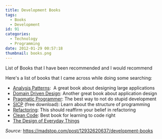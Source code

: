 ```yaml
---
title: Development Books
tags:
  - Books
  - Development
id: 91
categories:
  - Technology
  - Programming
date: 2012-01-29 00:57:18
thumbnail: books.png
---
```


List of Books that I have been recommended and I would recommend

<!--more-->

Here's a list of books that I came across while doing some searching:

- [Analysis Patterns](https://www.amazon.com/gp/product/0201895420):  A great book about designing large applications
- [Domain Driven Design](https://www.amazon.com/gp/product/0321125215): Another great book about application design
- [Pragmatic Programmer](https://www.amazon.com/gp/product/020161622X): The best way to not do stupid development
- [SICP](https://mitpress.mit.edu/sicp/) (free download): Learn about the structure of programming
- [Refactoring](https://www.amazon.com/gp/product/0201485672): This should reaffirm your belief in refactoring
- [Clean Code](https://www.amazon.com/Clean-Code-Handbook-Software-Craftsmanship/dp/0132350882): Best book for learning to code right
- [The Design of Everyday Things](https://www.amazon.com/gp/product/0465067107)

_Source:_ https://madstop.com/post/12932620637/development-books
